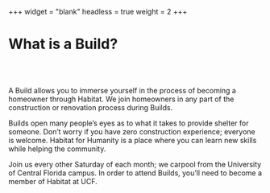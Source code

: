 +++
widget = "blank"
headless = true
weight = 2
+++
<html>
<main id="about">
    <div class="row">
      <div class="text-center">
        <h1>
          What is a Build?
        </h1>
      </div>
      <br />
      <br />
      <div class="text-left">
        <p>
          A Build allows you to immerse yourself in the process of becoming a homeowner through Habitat. We join homeowners in any part of the construction or renovation process during Builds.</p>
        <p>
          Builds open many people’s eyes as to what it takes to provide shelter for someone. Don’t worry if you have zero construction experience; everyone is welcome. Habitat for Humanity is a place where you can learn new skills while helping the community.</p>
         <p>
          Join us every other Saturday of each month; we carpool from the University of Central Florida campus. In order to attend Builds, you’ll need to become a member of Habitat at UCF.</p>
        <br />
        <br />
    </div>
    <br />
    <br />
  </div>
</main>
</html>

